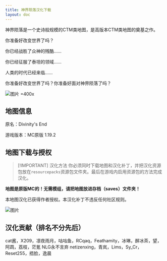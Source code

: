 ```yaml
---
title: 神界陨落汉化下载
layout: doc
---
```


神界陨落是一个史诗般规模的CTM类地图，是高版本CTM类地图的奠基之作。

你准备好改变世界了吗？

你已经战胜了众神的残酷……

你已经征服了泰坦的领域……

人类的时代已经来临……

你准备好改变世界了吗？你准备好面对神界陨落了吗？

![图片 =400x](/imgs/maps/divinity.jpg)

## 地图信息

原名：Divinity's End

游戏版本：MC原版 1.19.2

<DownloadLinks :methods="[
  { id: 'mapdl', text: '下载地图和汉化', icon: '/imgs/svg/lanzou.svg', link: 'https://vmhanhuazu.lanzouo.com/s/divinity' },
  { id: 'bilibili', text: '宣传片与汉化教程', icon: '/imgs/svg/bilibili.svg', link: 'https://www.bilibili.com/video/BV1kx421C7ds' },
  { id: 'lazy', text: '懒汉下载', icon: '/imgs/logo/logo_64.png', link: 'https://vmhanhuazu.lanzouo.com/s/divinity' }
]" />

## 地图下载与授权

> [!IMPORTANT] 汉化方法
> 你必须同时下载地图和汉化补丁，并把汉化资源包放在`resourcepacks`资源包文件夹。最后在游戏内启用资源包的方法完成汉化。

**地图是原版MC的！无需模组，请把地图放进存档（saves）文件夹！**

本地图汉化已获得作者授权。本汉化补丁不违反任何社区规则。

![图片](/imgs/authorization/divinity.png)

## 汉化贡献（排名不分先后）

cat酱，X209，凛夜雨月，咕咕鱼，RCqaq，Feathamity，冰琳，醉冰茶，望，阿鹉，荔枝，茫氪 NLG永不言弃 netizenxing，青岚，Lims，Sy_Cr，Reset255，捂脸，逸晨

<DocSupport />
